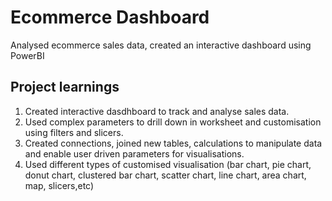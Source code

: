 # Ecommerce Dashboard

Analysed ecommerce sales data, created an interactive dashboard using PowerBI

## Project learnings

1. Created interactive dasdhboard to track and analyse sales data.
2. Used complex parameters to drill down in worksheet and customisation using filters and slicers.
3. Created connections, joined new tables, calculations to manipulate data and enable user driven parameters for visualisations.
4. Used different types of customised visualisation (bar chart, pie chart, donut chart, clustered bar chart, scatter chart, line chart, area chart, map, slicers,etc) 
